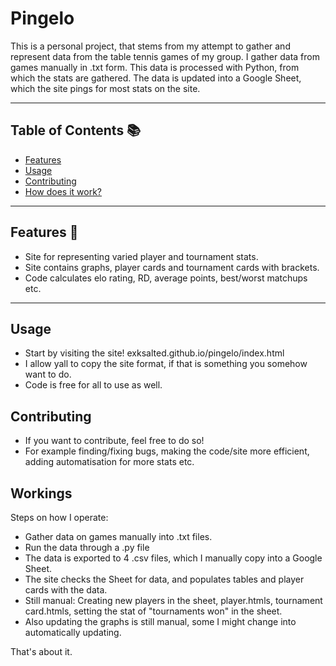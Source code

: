 # Pingelo

This is a personal project, that stems from my attempt to gather and represent data from the table tennis games of my group.
I gather data from games manually in .txt form. This data is processed with Python, from which the stats are gathered.
The data is updated into a Google Sheet, which the site pings for most stats on the site.

---

## Table of Contents 📚

- [Features](#features)
- [Usage](#usage)
- [Contributing](#contributing)
- [How does it work?](#workings)

---

## Features 🌟

- Site for representing varied player and tournament stats.
- Site contains graphs, player cards and tournament cards with brackets.
- Code calculates elo rating, RD, average points, best/worst matchups etc.
---

## Usage

- Start by visiting the site! exksalted.github.io/pingelo/index.html
- I allow yall to copy the site format, if that is something you somehow want to do.
- Code is free for all to use as well.

## Contributing

- If you want to contribute, feel free to do so!
- For example finding/fixing bugs, making the code/site more efficient, adding automatisation for more stats etc.

## Workings

Steps on how I operate:
- Gather data on games manually into .txt files.
- Run the data through a .py file
- The data is exported to 4 .csv files, which I manually copy into a Google Sheet.
- The site checks the Sheet for data, and populates tables and player cards with the data.
- Still manual: Creating new players in the sheet, player.htmls, tournament card.htmls, setting the stat of "tournaments won" in the sheet.
- Also updating the graphs is still manual, some I might change into automatically updating.


That's about it.
